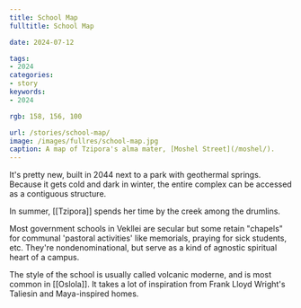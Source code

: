 ```yaml
---
title: School Map
fulltitle: School Map

date: 2024-07-12

tags:
- 2024
categories:
- story
keywords:
- 2024

rgb: 158, 156, 100

url: /stories/school-map/
image: /images/fullres/school-map.jpg
caption: A map of Tzipora's alma mater, [Moshel Street](/moshel/).
---
```

It's pretty new, built in 2044 next to a park with geothermal springs. Because it gets cold and dark in winter, the entire complex can be accessed as a contiguous structure.

In summer, [[Tzipora]] spends her time by the creek among the drumlins.

Most government schools in Vekllei are secular but some retain "chapels" for communal 'pastoral activities' like memorials, praying for sick students, etc. They're nondenominational, but serve as a kind of agnostic spiritual heart of a campus.

The style of the school is usually called volcanic moderne, and is most common in [[Oslola]]. It takes a lot of inspiration from Frank Lloyd Wright's Taliesin and Maya-inspired homes.